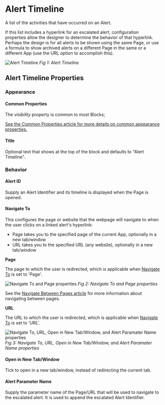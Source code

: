 # Alert Timeline

A list of the activities that have occurred on an Alert.

If this list includes a hyperlink for an escalated alert, configuration properties allow the designer to determine the behavior of that hyperlink. Perhaps the design is for all alerts to be shown using the same Page, or use a formula to show archived alerts on a different Page in the same or a different App (use the URL option to accomplish this).

![Alert Timeline](/docs/images/alert-timeline.png)
*Fig 1: Alert Timeline*

## Alert Timeline Properties

### Appearance

#### Common Properties

The _visibility_ property is common to most Blocks;

[See the Common Properties article for more details on common appearance properties.](../common-properties.md#appearance)

#### Title

Optional text that shows at the top of the block and defaults to "Alert Timeline".

### Behavior

#### Alert ID

Supply an Alert Identifier and its timeline is displayed when the Page is opened.

#### **Navigate To**

This configures the page or website that the webpage will navigate to when the user clicks on a linked alert's hyperlink:

* Page takes you to the specified page of the current App, optionally in a new tab/window
* URL takes you to the specified URL (any website), optionally in a new tab/window

**Page**

The page to which the user is redirected, which is applicable when [Navigate To](https://documentation.xmpro.com/blocks-toolbox/common-properties#navigate-to) is set to 'Page'.

![Navigate To and Page properties](https://documentation.xmpro.com/~gitbook/image?url=https%3A%2F%2F2732679253-files.gitbook.io%2F%7E%2Ffiles%2Fv0%2Fb%2Fgitbook-x-prod.appspot.com%2Fo%2Fspaces%252FmqQbULZD1ybtHYhUoujY%252Fuploads%252FZX21EYNRPwSIljyNw7ay%252Fimage.png%3Falt%3Dmedia%26token%3D1f96a727-6035-421f-b7d2-100de15681c5&#x26;width=768&#x26;dpr=4&#x26;quality=100&#x26;sign=e97382694d00bf405ae663dcf5914732750d5ef8ba0959985539f2c2d0ce8ee6)
*Fig 2: Navigate To and Page properties*

See the [Navigate Between Pages article](https://documentation.xmpro.com/how-tos/apps/navigate-between-pages) for more information about navigating between pages.

**URL**

The URL to which the user is redirected, which is applicable when [Navigate To](https://documentation.xmpro.com/blocks-toolbox/common-properties#navigate-to) is set to 'URL'.

![Navigate To, URL, Open in New Tab/Window, and Alert Paramater Name properties](/docs/images/navigate-to-url-timeline.png)
*Fig 3: Navigate To, URL, Open in New Tab/Window, and Alert Paramater Name properties*

#### Open in New Tab/Window

Tick to open in a new tab/window, instead of redirecting the current tab.

#### Alert Parameter Name

Supply the parameter name of the Page/URL that will be used to navigate to the escalated alert. It is used to append the escalated Alert Identifier.

